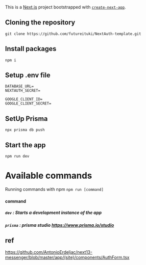 This is a [Next.js](https://nextjs.org/) project bootstrapped with [`create-next-app`](https://github.com/vercel/next.js/tree/canary/packages/create-next-app).

## Cloning the repository
```
git clone https://github.com/futureituki/NextAuth-template.git
```

## Install packages
```
npm i
```

## Setup .env file

```
DATABASE_URL=
NEXTAUTH_SECRET=

GOOGLE_CLIENT_ID=
GOOGLE_CLIENT_SECRET=
```

## SetUp Prisma
```
npx prisma db push
```

## Start the app 
```
npm run dev
```

# Available commands

Running commands with npm `npm run [command]`

#### command                    　　　　
##### `dev`    : Starts a development instance of the app
##### `prisma` : prisma studio https://www.prisma.io/studio

## ref 
https://github.com/AntonioErdeljac/next13-messenger/blob/master/app/(site)/components/AuthForm.tsx
